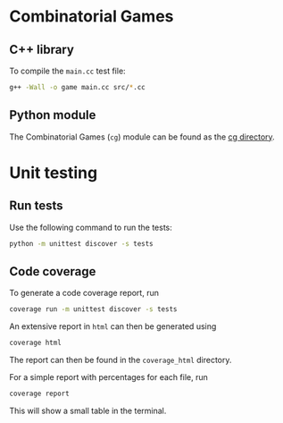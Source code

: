 # Combinatorial Games

## C++ library
To compile the `main.cc` test file:

```bash
g++ -Wall -o game main.cc src/*.cc
```

## Python module
The Combinatorial Games (`cg`) module can be found as the [cg directory](cg).

# Unit testing

## Run tests
Use the following command to run the tests:
```bash
python -m unittest discover -s tests
```

## Code coverage
To generate a code coverage report, run
```bash
coverage run -m unittest discover -s tests
```
An extensive report in `html` can then be generated using
```bash
coverage html
```
The report can then be found in the `coverage_html` directory.

For a simple report with percentages for each file, run
```bash
coverage report
```
This will show a small table in the terminal.
